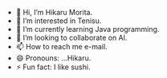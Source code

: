 - 👋 Hi, I’m Hikaru Morita.
- 👀 I’m interested in Tenisu.
- 🌱 I’m currently learning Java programming.
- 💞️ I’m looking to collaborate on  Al.
- 📫 How to reach me e-mail.
- 😄 Pronouns: ...Hikaru.
- ⚡ Fun fact: I like sushi.

<!---
hikaru2Morita/hikaru2Morita is a ✨ special ✨ repository because its `README.md` (this file) appears on your GitHub profile.
You can click the Preview link to take a look at your changes.
--->
